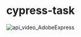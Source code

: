 # cypress-task

![api_video_AdobeExpress](https://user-images.githubusercontent.com/53644461/177049676-0b00f823-aef3-4220-863c-93f3552aaeab.gif)
